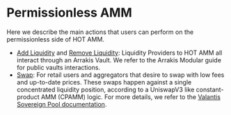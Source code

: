 # Permissionless AMM

Here we describe the main actions that users can perform on the permissionless side of HOT AMM.

- [Add Liquidity](../../../arrakisModular/guides/quickstart/addLiquidity.md) and [Remove Liquidity](../../../arrakisModular/guides/quickstart/removeLiquidity.md): Liquidity Providers to HOT AMM all interact through an Arrakis Vault. We refer to the Arrakis Modular guide for public vaults interactions.
- [Swap](https://docs.valantis.xyz/hot/swap/amm-swap): For retail users and aggregators that desire to swap with low fees and up-to-date prices. These swaps happen against a single concentrated liquidity position, according to a UniswapV3 like constant-product AMM (CPAMM) logic. For more details, we refer to the [Valantis Sovereign Pool documentation](https://docs.valantis.xyz/sovereign-pool-subpages/sovereign-pool-actions/swap-steps).
